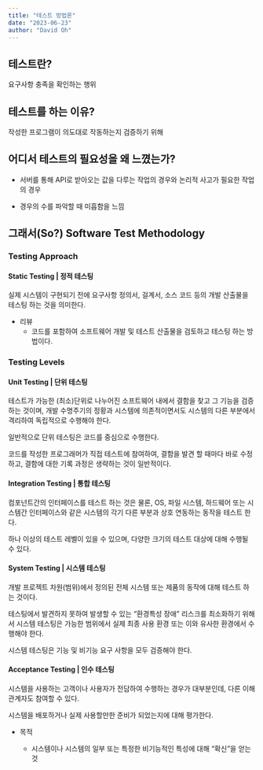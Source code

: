 ```yaml
---
title: "테스트 방법론"
date: "2023-06-23"
author: "David Oh"
---
```


## 테스트란?
요구사항 충족을 확인하는 행위

## 테스트를 하는 이유?
작성한 프로그램이 의도대로 작동하는지 검증하기 위해

## 어디서 테스트의 필요성을 왜 느꼈는가?
- 서버를 통해 API로 받아오는 값을 다루는 작업의 경우와 논리적 사고가 필요한 작업의 경우

- 경우의 수를 파악할 때 미흡함을 느낌

## 그래서(So?) Software Test Methodology

### Testing Approach

#### Static Testing | 정적 테스팅

실제 시스템이 구현되기 전에 요구사항 정의서, 걸계서, 소스 코드 등의 개발 산출물을 테스팅 하는 것을 의미한다.

- 리뷰
  - 코드를 포함하여 소프트웨어 개발 및 테스트 산출물을 검토하고 테스팅 하는 방법이다.

### Testing Levels

#### Unit Testing | 단위 테스팅
테스트가 가능한 (최소)단위로 나누어진 소프트웨어 내에서 결함을 찾고 그 기능을 검증하는 것이며, 개발 수명주기의 정황과 시스템에 의존적이면서도 시스템의 다른 부분에서 격리하여 독립적으로 수행해야 한다.

일반적으로 단위 테스팅은 코드를 중심으로 수행한다.

코드를 작성한 프로그래머가 직접 테스트에 참여하여, 결함을 발견 할 때마다 바로 수정하고, 결함에 대한 기록 과정은 생략하는 것이 일반적이다.

#### Integration Testing | 통합 테스팅

컴포넌트간의 인터페이스를 테스트 하는 것은 물론, OS, 파일 시스템, 하드웨어 또는 시스템간 인터페이스와 같은 시스템의 각기 다른 부분과 상호 연동하는 동작을 테스트 한다.

하나 이상의 테스트 레벨이 있을 수 있으며, 다양한 크기의 테스트 대상에 대해 수행될 수 있다.

#### System Testing | 시스템 테스팅

개발 프로젝트 차원(범위)에서 정의된 전체 시스템 또는 제품의 동작에 대해 테스트 하는 것이다.

테스팅에서 발견하지 못하여 발생할 수 있는 “환경특성 장애” 리스크를 최소화하기 위해서 시스템 테스팅은 가능한 범위에서 실제 최종 사용 환경 또는 이와 유사한 환경에서 수행해야 한다.

시스템 테스팅은 기능 및 비기능 요구 사항을 모두 검증해야 한다.

#### Acceptance Testing | 인수 테스팅

시스템을 사용하는 고객이나 사용자가 전담하여 수행하는 경우가 대부분인데, 다른 이해관계자도 참여할 수 있다.

시스템을 배포하거나 실제 사용할만한 준비가 되었는지에 대해 평가한다.

- 목적

  - 시스템이나 시스템의 일부 또는 특정한 비기능적인 특성에 대해 “확신”을 얻는 것
